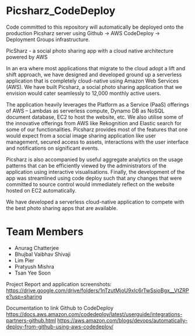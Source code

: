 # Picsharz_CodeDeploy
Code committed to this repository will automatically be deployed onto the production Picsharz server using Github -> AWS CodeDeploy -> Deployment Groups infrastructure.

PicSharz - a social photo sharing app with a cloud native architecture powered by AWS

In an era where most applications that migrate to the cloud adopt a lift and shift approach, we have designed and developed ground up a serverless application that is completely cloud-native using Amazon Web Services (AWS). We have built Picsharz, a social photo sharing application that we envision would cater seamlessly to 12,000 monthly active users. 

The application heavily leverages the Platform as a Service (PaaS) offerings of AWS – Lambdas as serverless compute, Dynamo DB as NoSQL document database, EC2 to host the website, etc. We also utilise some of the innovative offerings from AWS like Rekognition and Elastic search for some of our functionalities. Picsharz provides most of the features that one would expect from a social image sharing application like user management, secured access to assets, interactions with the user interface and notifications on significant events.

Picsharz is also accompanied by useful aggregate analytics on the usage patterns that can be efficiently viewed by the administrators of the application using interactive visualisations. Finally, the development of the app was streamlined using code deploy such that any changes that were committed to source control would immediately reflect on the website hosted on EC2 automatically.

We have developed a serverless cloud-native application to compete with the best photo sharing apps that are available. 

# Team Members
* Anurag Chatterjee
* Bhujbal Vaibhav Shivaji
* Lim Pier
* Pratyush Mishra
* Tsan Yee Soon


Project Report and application screenshots: https://drive.google.com/drive/folders/1nTzutMjoU9xIc6rTwSsioBgx__VtZRPe?usp=sharing


Documentation to link Github to CodeDeploy
https://docs.aws.amazon.com/codedeploy/latest/userguide/integrations-partners-github.html
https://aws.amazon.com/blogs/devops/automatically-deploy-from-github-using-aws-codedeploy/

